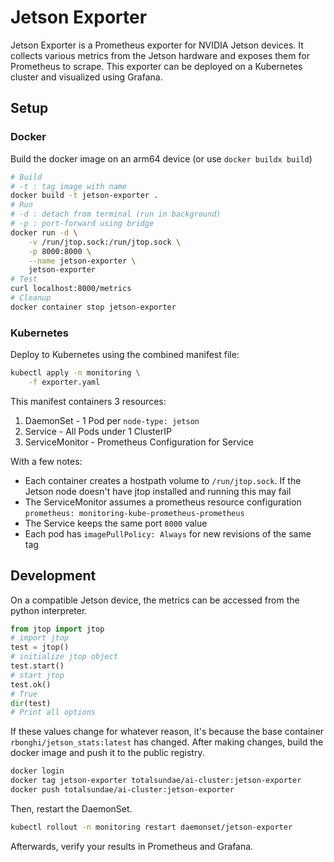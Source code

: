 # Jetson Exporter

Jetson Exporter is a Prometheus exporter for NVIDIA Jetson devices. It collects various metrics from the Jetson hardware and exposes them for Prometheus to scrape. This exporter can be deployed on a Kubernetes cluster and visualized using Grafana.

## Setup

### Docker

Build the docker image on an arm64 device (or use `docker buildx build`)

```sh
# Build
# -t : tag image with name
docker build -t jetson-exporter .
# Run
# -d : detach from terminal (run in background)
# -p : port-forward using bridge
docker run -d \
    -v /run/jtop.sock:/run/jtop.sock \
    -p 8000:8000 \
    --name jetson-exporter \
    jetson-exporter
# Test
curl localhost:8000/metrics
# Cleanup
docker container stop jetson-exporter
```

### Kubernetes

Deploy to Kubernetes using the combined manifest file:

```sh
kubectl apply -n monitoring \
    -f exporter.yaml
```

This manifest containers 3 resources:

1. DaemonSet - 1 Pod per `node-type: jetson`
2. Service - All Pods under 1 ClusterIP
3. ServiceMonitor - Prometheus Configuration for Service

With a few notes:
- Each container creates a hostpath volume to `/run/jtop.sock`. If the Jetson node doesn't have jtop installed and running this may fail
- The ServiceMonitor assumes a prometheus resource configuration `prometheus: monitoring-kube-prometheus-prometheus`
- The Service keeps the same port `8000` value
- Each pod has `imagePullPolicy: Always` for new revisions of the same tag

## Development

On a compatible Jetson device, the metrics can be accessed from the python interpreter.

```python
from jtop import jtop
# import jtop
test = jtop()
# initialize jtop object
test.start()
# start jtop
test.ok()
# True
dir(test)
# Print all options
```

If these values change for whatever reason, it's because the base container `rbonghi/jetson_stats:latest` has changed. After making changes, build the docker image and push it to the public registry.

```sh
docker login
docker tag jetson-exporter totalsundae/ai-cluster:jetson-exporter
docker push totalsundae/ai-cluster:jetson-exporter
```

Then, restart the DaemonSet.

```sh
kubectl rollout -n monitoring restart daemonset/jetson-exporter
```

Afterwards, verify your results in Prometheus and Grafana.
